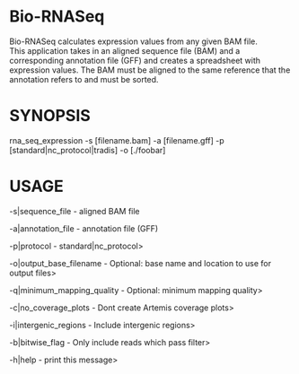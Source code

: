 Bio-RNASeq
==========

Bio-RNASeq calculates expression values from any given BAM file.  
This application takes in an aligned sequence file (BAM) and a corresponding annotation file (GFF) and creates a spreadsheet with expression values.
The BAM must be aligned to the same reference that the annotation refers to and must be sorted.


SYNOPSIS
========

rna_seq_expression -s [filename.bam] -a [filename.gff] -p [standard|nc_protocol|tradis] -o [./foobar]

USAGE
=====

-s|sequence_file           - aligned BAM file

-a|annotation_file         - annotation file (GFF)

-p|protocol                - standard|nc_protocol>

-o|output_base_filename    - Optional: base name and location to use for output files>

-q|minimum_mapping_quality - Optional: minimum mapping quality>

-c|no_coverage_plots       - Dont create Artemis coverage plots>

-i|intergenic_regions      - Include intergenic regions>

-b|bitwise_flag            - Only include reads which pass filter>

-h|help                    - print this message>
